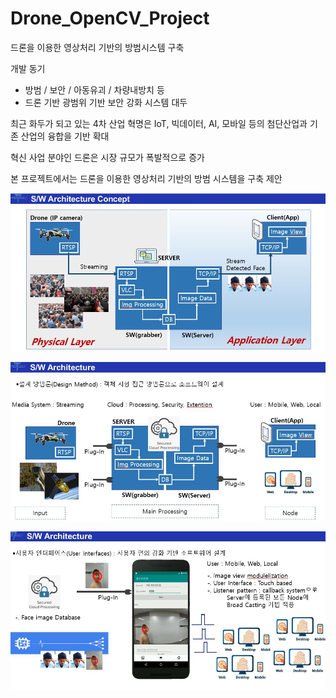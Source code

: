 # Drone_OpenCV_Project
드론을 이용한 영상처리 기반의 방범시스템 구축

개발 동기
- 방범 / 보안 / 아동유괴 / 차량내방치 등
- 드론 기반 광범위 기반 보안 강화 시스템 대두

최근 화두가 되고 있는 4차 산업 혁명은 IoT, 빅데이터, AI, 모바일 등의 첨단산업과 기존 산업의 융합을 기반 확대

혁신 사업 분야인 드론은 시장 규모가 폭발적으로 증가

본 프로젝트에서는 드론을 이용한 영상처리 기반의 방범 시스템을 구축 제안

![SW_ArchitectureConcept](./image/SW_ArchitectureConcept.PNG)


![SW_Architecture1](./image/SW_Architecture1.JPG)


![SW_Architecture2](./image/SW_Architecture2.JPG)
